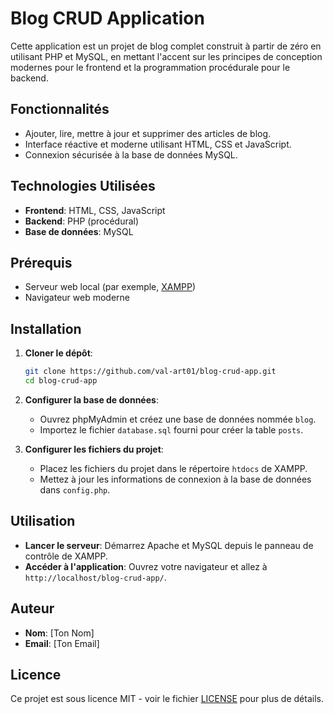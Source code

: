 # Blog CRUD Application

Cette application est un projet de blog complet construit à partir de zéro en utilisant PHP et MySQL, en mettant l'accent sur les principes de conception modernes pour le frontend et la programmation procédurale pour le backend.

## Fonctionnalités
- Ajouter, lire, mettre à jour et supprimer des articles de blog.
- Interface réactive et moderne utilisant HTML, CSS et JavaScript.
- Connexion sécurisée à la base de données MySQL.

## Technologies Utilisées
- **Frontend**: HTML, CSS, JavaScript
- **Backend**: PHP (procédural)
- **Base de données**: MySQL

## Prérequis
- Serveur web local (par exemple, [XAMPP](https://www.apachefriends.org/index.html))
- Navigateur web moderne

## Installation
1. **Cloner le dépôt**:
    ```sh
    git clone https://github.com/val-art01/blog-crud-app.git
    cd blog-crud-app
    ```

2. **Configurer la base de données**:
    - Ouvrez phpMyAdmin et créez une base de données nommée `blog`.
    - Importez le fichier `database.sql` fourni pour créer la table `posts`.

3. **Configurer les fichiers du projet**:
    - Placez les fichiers du projet dans le répertoire `htdocs` de XAMPP.
    - Mettez à jour les informations de connexion à la base de données dans `config.php`.

## Utilisation
- **Lancer le serveur**: Démarrez Apache et MySQL depuis le panneau de contrôle de XAMPP.
- **Accéder à l'application**: Ouvrez votre navigateur et allez à `http://localhost/blog-crud-app/`.

## Auteur
- **Nom**: [Ton Nom]
- **Email**: [Ton Email]

## Licence
Ce projet est sous licence MIT - voir le fichier [LICENSE](LICENSE) pour plus de détails.

